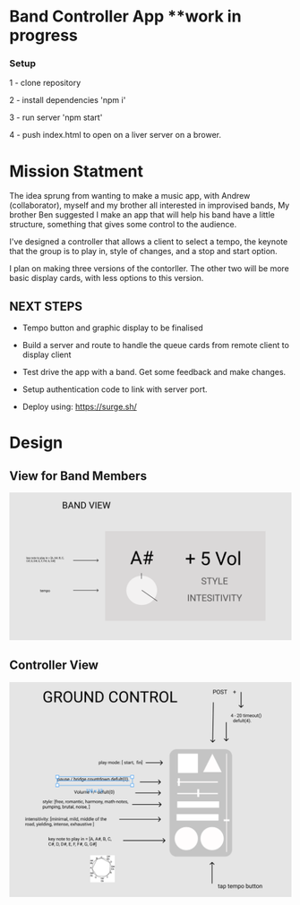 # Band Controller App **work in progress

### Setup

1 - clone repository

2 - install dependencies 'npm i'

3 - run server 'npm start'

4 - push index.html to open on a liver server on a brower.


# Mission Statment

The idea sprung from wanting to make a music app, with Andrew (collaborator), myself and my brother all interested in improvised bands, My brother Ben suggested I make an app that will help his band have a little structure, something that gives some control to the audience. 

I've designed a controller that allows a client to select a tempo, the keynote that the group is to play in, style of changes, and a stop and start option. 

I plan on making three versions of the contorller. The other two will be more basic display cards, with less options to this version. 

## NEXT STEPS

* Tempo button and graphic display to be finalised

* Build a server and route to handle the queue cards from remote client to display client

* Test drive the app with a band. Get some feedback and make changes.

* Setup authentication code to link with server port. 

* Deploy using: https://surge.sh/


# Design

## View for Band Members
![](public/image/shuttle_panel.png)


## Controller View
![](public/image/ground_control.png)




